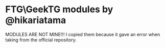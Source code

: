 # FTG\GeekTG modules by @hikariatama
MODULES ARE NOT MINE!!! I copied them because it gave an error when taking from the official repository.
